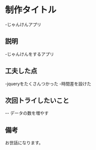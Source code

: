 
# 制作タイトル
-じゃんけんアプリ

## 説明
-じゃんけんをするアプリ

## 工夫した点
-jqueryをたくさんつかった
-時間差を設けた

## 次回トライしたいこと
 -- データの数を増やす

 ## 備考
 お世話になります。